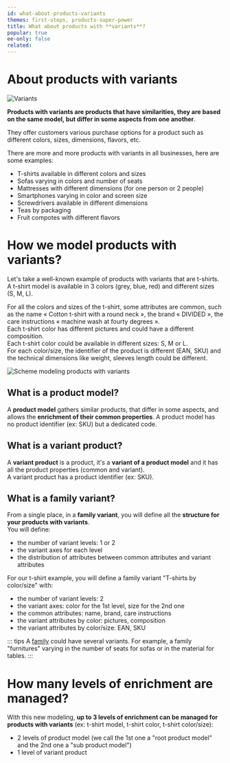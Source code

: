 ```yaml
---
id: what-about-products-variants
themes: first-steps, products-super-power
title: What about products with **variants**?
popular: true
ee-only: false
related:
---
```


# About products with variants

![Variants](../img/Products_Product%20variant.svg)

**Products with variants are products that have similarities, they are based on the same model, but differ in some aspects from one another**.

They offer customers various purchase options for a product such as different colors, sizes, dimensions, flavors, etc.

There are more and more products with variants in all businesses, here are some examples:
- T-shirts available in different colors and sizes
- Sofas varying in colors and number of seats
- Mattresses with different dimensions (for one person or 2 people)
- Smartphones varying in color and screen size
- Screwdrivers available in different dimensions
- Teas by packaging
- Fruit compotes with different flavors

# How we model products with variants?

Let's take a well-known example of products with variants that are t-shirts. A t-shirt model is available in 3 colors (grey, blue, red) and different sizes (S, M, L).

For all the colors and sizes of the t-shirt, some attributes are common, such as the name « Cotton t-shirt with a round neck », the brand « DIVIDED », the care instructions « machine wash at fourty degrees ».   
Each t-shirt color has different pictures and could have a different composition.  
Each t-shirt color could be available in different sizes: S, M or L.   
For each color/size, the identifier of the product is different (EAN, SKU) and the technical dimensions like weight, sleeves length could be different.  

![Scheme modeling products with variants](../img/Products_SchemeModelingProductsWithVariantsTshirtsExample.png)

## What is a product model?

A **product model** gathers similar products, that differ in some aspects, and allows the **enrichment of their common properties**.
A product model has no product identifier (ex: SKU) but a dedicated code.

## What is a variant product?

A **variant product** is a product, it's a **variant of a product model** and it has all the product properties (common and variant).    
A variant product has a product identifier (ex: SKU).

## What is a family variant?

From a single place, in a **family variant**, you will define all the **structure for your products with variants**.  
You will define:
- the number of variant levels: 1 or 2
- the variant axes for each level
- the distribution of attributes between common attributes and variant attributes

For our t-shirt example, you will define a family variant "T-shirts by color/size" with:
- the number of variant levels: 2
- the variant axes: color for the 1st level, size for the 2nd one
- the common attributes: name, brand, care instructions
- the variant attributes by color: pictures, composition
- the variant attributes by color/size: EAN, SKU

::: tips
A [family](/articles/what-is-a-family.html) could have several variants. For example, a family "furnitures" varying in the number of seats for sofas or in the material for tables.
:::

# How many levels of enrichment are managed?
With this new modeling, **up to 3 levels of enrichment can be managed for products with variants** (ex: t-shirt model, t-shirt color, t-shirt color/size):
- 2 levels of product model (we call the 1st one a "root product model" and the 2nd one a "sub product model")
- 1 level of variant product
